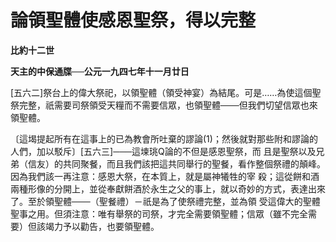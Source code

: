# 論領聖體使感恩聖祭，得以完整


**比約十二世**

**天主的中保通牒──公元一九四七年十一月廿日**





[五六二]祭台上的偉大祭祀，以領聖體（領受神宴）為結尾。可是……為使這個聖祭完整，祇需要司祭領受天糧而不需要信眾，也領聖體───但我們切望信眾也來領聖體。

〔這堨提起所有在這事上的已為教會所吐棄的謬論(1)；然後就對那些附和謬論的人們，加以駁斥〕[五六三]───這堜珧Q論的不但是感恩聖祭，而
且是聖祭以及兄弟（信友）的共同聚餐，而且我們該把這共同舉行的聖餐，看作整個祭禮的顛峰。因為我們該一再注意：感恩大祭，在本質上，就是屬神犧牲的宰
殺；這從餅和酒兩種形像的分開上，並從奉獻餅酒於永生之父的事上，就以奇妙的方式，表達出來了。至於領聖體───（聖餐禮）－祇是為了使祭禮完整，並為領
受這偉大的聖體聖事之用。但須注意：唯有舉祭的司祭，才完全需要領聖體；信眾（雖不完全需要）但該竭力予以勸告，也要領聖體。

